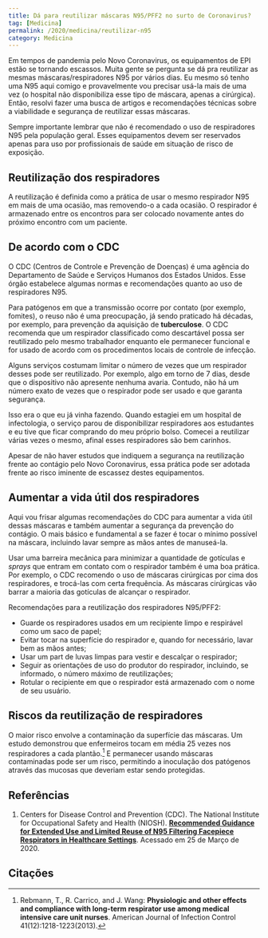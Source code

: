 ```yaml
---
title: Dá para reutilizar máscaras N95/PFF2 no surto de Coronavirus?
tag: [Medicina]
permalink: /2020/medicina/reutilizar-n95
category: Medicina
---
```


Em tempos de pandemia pelo Novo Coronavirus, os equipamentos de EPI estão se tornando escassos. Muita gente se pergunta se dá pra reutilizar as mesmas máscaras/respiradores N95 por vários dias. Eu mesmo só tenho uma N95 aqui comigo e provavelmente vou precisar usá-la mais de uma vez (o hospital não disponibiliza esse tipo de máscara, apenas a cirúrgica). Então, resolvi fazer uma busca de artigos e recomendações técnicas sobre a viabilidade e segurança de reutilizar essas máscaras.

Sempre importante lembrar que não é recomendado o uso de respiradores N95 pela população geral. Esses equipamentos devem ser reservados apenas para uso por profissionais de saúde em situação de risco de exposição.

## Reutilização dos respiradores

A reutilização é definida como a prática de usar o mesmo respirador N95 em mais de uma ocasião, mas removendo-o a cada ocasião. O respirador é armazenado entre os encontros para ser colocado novamente antes do próximo encontro com um paciente.

## De acordo com o CDC

O CDC (Centros de Controle e Prevenção de Doenças) é uma agência do Departamento de Saúde e Serviços Humanos dos Estados Unidos. Esse órgão estabelece algumas normas e recomendações quanto ao uso de respiradores N95.

Para patógenos em que a transmissão ocorre por contato (por exemplo, fomites), o reuso não é uma preocupação, já sendo praticado há décadas, por exemplo, para prevenção da aquisição de **tuberculose**. O CDC recomenda que um respirador classificado como descartável possa ser reutilizado pelo mesmo trabalhador enquanto ele permanecer funcional e for usado de acordo com os procedimentos locais de controle de infecção.

Alguns serviços costumam limitar o número de vezes que um respirador desses pode ser reutilizado. Por exemplo, algo em torno de 7 dias, desde que o dispositivo não apresente nenhuma avaria. Contudo, não há um número exato de vezes que o respirador pode ser usado e que garanta segurança.

Isso era o que eu já vinha fazendo. Quando estagiei em um hospital de infectologia, o serviço parou de disponibilizar respiradores aos estudantes e eu tive que ficar comprando do meu próprio bolso. Comecei a reutilizar várias vezes o mesmo, afinal esses respiradores são bem carinhos.

Apesar de não haver estudos que indiquem a segurança na reutilização frente ao contágio pelo Novo Coronavirus, essa prática pode ser adotada frente ao risco iminente de escassez destes equipamentos.

## Aumentar a vida útil dos respiradores

Aqui vou frisar algumas recomendações do CDC para aumentar a vida útil dessas máscaras e também aumentar a segurança da prevenção do contágio. O mais básico e fundamental a se fazer é tocar o mínimo possível na máscara, incluindo lavar sempre as mãos antes de manuseá-la.

Usar uma barreira mecânica para minimizar a quantidade de gotículas e *sprays* que entram em contato com o respirador também é uma boa prática. Por exemplo, o CDC recomendo o uso de máscaras cirúrgicas por cima dos respiradores, e trocá-las com certa frequência. As máscaras cirúrgicas vão barrar a maioria das gotículas de alcançar o respirador.

Recomendações para a reutilização dos respiradores N95/PFF2:

* Guarde os respiradores usados em um recipiente limpo e respirável como um saco de papel;
* Evitar tocar na superfície do respirador e, quando for necessário, lavar bem as mãos antes;
* Usar um part de luvas limpas para vestir e descalçar o respirador;
* Seguir as orientações de uso do produtor do respirador, incluindo, se informado, o número máximo de reutilizações;
* Rotular o recipiente em que o respirador está armazenado com o nome de seu usuário.

## Riscos da reutilização de respiradores

O maior risco envolve a contaminação da superfície das máscaras. Um estudo demonstrou que enfermeiros tocam em média 25 vezes nos respiradores a cada plantão.[^tocar] E permanecer usando máscaras contaminadas pode ser um risco, permitindo a inoculação dos patógenos através das mucosas que deveriam estar sendo protegidas.

## Referências

1. Centers for Disease Control and Prevention (CDC). The National Institute for Occupational Safety and Health (NIOSH). [**Recommended Guidance for Extended Use and Limited Reuse of N95 Filtering Facepiece Respirators in Healthcare Settings**](https://www.cdc.gov/niosh/topics/hcwcontrols/recommendedguidanceextuse.html). Acessado em 25 de Março de 2020.

## Citações

[^tocar]: Rebmann, T., R. Carrico, and J. Wang: **Physiologic and other effects and compliance with long-term respirator use among medical intensive care unit nurses**. American Journal of Infection Control 41(12):1218-1223(2013).
